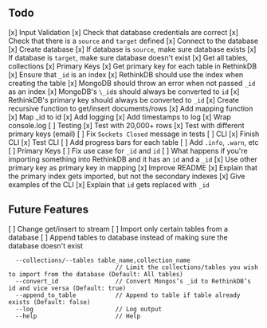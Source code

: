 ## Todo

[x] Input Validation
  [x] Check that database credentials are correct
  [x] Check that there is a `source` and `target` defined
[x] Connect to the database
[x] Create database
  [x] If database is `source`, make sure database exists
  [x] If database is `target`, make sure database doesn't exist
[x] Get all tables, collections
[x] Primary Keys
  [x] Get primary key for each table in RethinkDB
  [x] Ensure that `_id` is an index
  [x] RethinkDB should use the index when creating the table
  [x] MongoDB should throw an error when not passed `_id` as an index
  [x] MongoDB's `\_id`s should always be converted to `id`
  [x] RethinkDB's primary key should always be converted to `_id`
[x] Create recursive function to get/insert documents/rows
  [x] Add mapping function
  [x] Map \_id to id
[x] Add logging
  [x] Add timestamps to log
  [x] Wrap console.log
[ ] Testing
  [x] Test with 20,000+ rows
  [x] Test with different primary keys (email)
  [ ] Fix `Sockets Closed` message in tests
[ ] CLI
  [x] Finish CLI
  [x] Test CLI
  [ ] Add progress bars for each table
  [ ] Add `.info`, `.warn`, etc
[ ] Primary Keys
  [ ] Fix use case for `_id` and `id`
  [ ] What happens if you're importing something into RethinkDB and it has an `id` and a `_id`
  [x] Use other primary key as primary key in mapping
[x] Improve README
 [x] Explain that the primary index gets imported, but not the secondary indexes
 [x] Give examples of the CLI
 [x] Explain that `id` gets replaced with `_id`

## Future Features

[ ] Change get/insert to stream
[ ] Import only certain tables from a database
[ ] Append tables to database instead of making sure the database doesn't exist

```
  --collections/--tables table_name,collection_name
                              // Limit the collections/tables you wish to import from the database (Default: All tables)
  --convert_id                // Convert Mongos’s _id to RethinkDB’s id and vice versa (Default: true)
  --append_to_table           // Append to table if table already exists (Default: false)
  --log                       // Log output
  --help                      // Help
```
